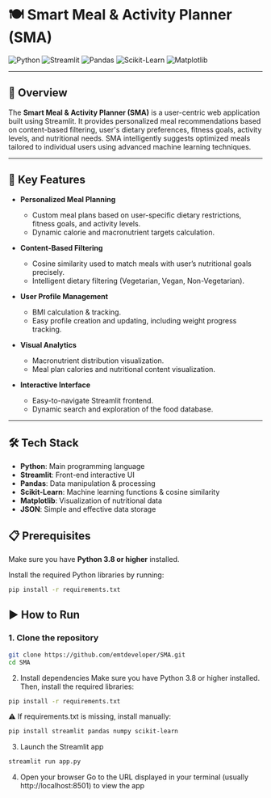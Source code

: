 # 🍽️ Smart Meal & Activity Planner (SMA)

![Python](https://img.shields.io/badge/Python-3.10%2B-blue)
![Streamlit](https://img.shields.io/badge/Framework-Streamlit-red)
![Pandas](https://img.shields.io/badge/Data-Pandas-blueviolet)
![Scikit-Learn](https://img.shields.io/badge/ML-Scikit--Learn-orange)
![Matplotlib](https://img.shields.io/badge/Visualization-Matplotlib-green)

---

## 📖 Overview

The **Smart Meal & Activity Planner (SMA)** is a user-centric web application built using Streamlit. It provides personalized meal recommendations based on content-based filtering, user's dietary preferences, fitness goals, activity levels, and nutritional needs. SMA intelligently suggests optimized meals tailored to individual users using advanced machine learning techniques.

---

## 🚀 Key Features

- **Personalized Meal Planning**
  - Custom meal plans based on user-specific dietary restrictions, fitness goals, and activity levels.
  - Dynamic calorie and macronutrient targets calculation.
  
- **Content-Based Filtering**
  - Cosine similarity used to match meals with user’s nutritional goals precisely.
  - Intelligent dietary filtering (Vegetarian, Vegan, Non-Vegetarian).
  
- **User Profile Management**
  - BMI calculation & tracking.
  - Easy profile creation and updating, including weight progress tracking.
  
- **Visual Analytics**
  - Macronutrient distribution visualization.
  - Meal plan calories and nutritional content visualization.

- **Interactive Interface**
  - Easy-to-navigate Streamlit frontend.
  - Dynamic search and exploration of the food database.

---

## 🛠️ Tech Stack

- **Python**: Main programming language
- **Streamlit**: Front-end interactive UI
- **Pandas**: Data manipulation & processing
- **Scikit-Learn**: Machine learning functions & cosine similarity
- **Matplotlib**: Visualization of nutritional data
- **JSON**: Simple and effective data storage



## 📋 Prerequisites

Make sure you have **Python 3.8 or higher** installed.

Install the required Python libraries by running:

```bash
pip install -r requirements.txt
```

## ▶️ How to Run

### 1. Clone the repository

```bash
git clone https://github.com/emtdeveloper/SMA.git
cd SMA
```

2. Install dependencies
Make sure you have Python 3.8 or higher installed. Then, install the required libraries:

```bash
pip install -r requirements.txt
```
⚠️ If requirements.txt is missing, install manually:

```bash
pip install streamlit pandas numpy scikit-learn
```
3. Launch the Streamlit app
```bash
streamlit run app.py
```

4. Open your browser
Go to the URL displayed in your terminal (usually http://localhost:8501) to view the app
